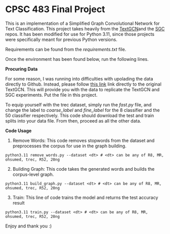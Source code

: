 # CPSC 483 Final Project

This is an implementation of a Simplified Graph Convolutional Network for Text Classification. This project takes heavily from the [TextGCN](https://github.com/yao8839836/text_gcn)and the [SGC](https://github.com/Tiiiger/SGC/) repos. It has been modified for use for Python 3.11, since those projects were specifically meant for previous Python versions. 


Requirements can be found from the _requirements.txt_ file. 

Once the environment has been found below, run the following lines. 

**Procuring Data**

For some reason, I was running into difficulties with upolading the data directly to Github. Instead, please follow [this link](https://github.com/yao8839836/text_gcn/tree/master/data) link directly to the original TextGCN. This will provide you with the data to replicate the TextGCN and SGC experiments. Put the file in this project.

To equip yourself with the trec dataset, simply run the _fast.py_ file, and change the label to _coarse_label_ and _fine_label_ for the 8 classifier and the 50 classifier respectively. This code should download the test and train splits into your data file. From then, proceed as all the other data. 

**Code Usage**
1) Remove Words: This code removes stopwords from the dataset and preprocesses the corpus for use in the graph building. 
```
python3.11 remove_words.py --dataset <dt> # <dt> can be any of R8, MR, ohsumed, trec, R52, 20ng
```

2) Building Graph: This code takes the generated words and builds the corpus-level graph.
```
python3.11 build_graph.py --dataset <dt> # <dt> can be any of R8, MR, ohsumed, trec, R52, 20ng
```

3) Train: This line of code trains the model and returns the test accuracy result
```
python3.11 train.py --dataset <dt> # <dt> can be any of R8, MR, ohsumed, trec, R52, 20ng
```

Enjoy and thank you :)
